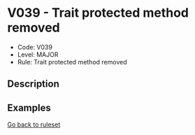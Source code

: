 # V039 - Trait protected method removed

* Code: V039
* Level: MAJOR
* Rule: Trait protected method removed

## Description

## Examples

[Go back to ruleset](../README.md)